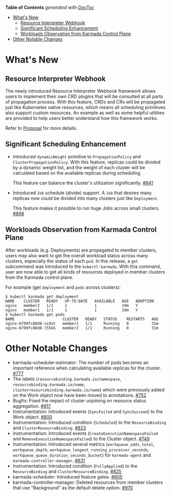 <!-- START doctoc generated TOC please keep comment here to allow auto update -->
<!-- DON'T EDIT THIS SECTION, INSTEAD RE-RUN doctoc TO UPDATE -->
**Table of Contents**  *generated with [DocToc](https://github.com/thlorenz/doctoc)*

- [What's New](#whats-new)
  - [Resource Interpreter Webhook](#resource-interpreter-webhook)
  - [Significant Scheduling Enhancement](#significant-scheduling-enhancement)
  - [Workloads Observation from Karmada Control Plane](#workloads-observation-from-karmada-control-plane)
- [Other Notable Changes](#other-notable-changes)

<!-- END doctoc generated TOC please keep comment here to allow auto update -->

# What's New
## Resource Interpreter Webhook
The newly introduced Resource Interpreter Webhook framework allows users to implement their own CRD plugins that will be
consulted at all parts of propagation process. With this feature, CRDs and CRs will be propagated just like Kubernetes 
native resources, which means all scheduling primitives also support custom resources. An example as well as some helpful 
utilities are provided to help users better understand how this framework works.

Refer to [Proposal](../proposals/resource-interpreter-webhook/README.md) for more details.


## Significant Scheduling Enhancement
- Introduced `dynamicWeight` primitive to `PropagationPolicy` and `ClusterPropagationPolicy`. With this feature, replicas 
could be divided by a dynamic weight list, and the weight of each cluster will be calculated based on the available 
replicas during scheduling.

  This feature can balance the cluster's utilization significantly. [#841](https://github.com/karmada-io/karmada/pull/841)

- Introduced `Job` schedule (divide) support. A `Job` that desires many replicas now could be divided into many clusters 
  just like `Deployment`.

  This feature makes it possible to run huge Jobs across small clusters. [#898](https://github.com/karmada-io/karmada/pull/898)


## Workloads Observation from Karmada Control Plane
After workloads (e.g. Deployments) are propagated to member clusters, users may also want to get the overall workload 
status across many clusters, especially the status of each `pod`. In this release, a `get` subcommand was introduced to 
the `kubectl-karmada`. With this command, user are now able to get all kinds of resources deployed in member clusters from 
the Karmada control plane.

For example (get `deployment` and `pods` across clusters):

```shell
$ kubectl karmada get deployment
NAME    CLUSTER   READY   UP-TO-DATE   AVAILABLE   AGE   ADOPTION
nginx   member2   1/1     1            1           19m   Y
nginx   member1   1/1     1            1           19m   Y
$ kubectl karmada get pods
NAME                     CLUSTER   READY   STATUS    RESTARTS   AGE
nginx-6799fc88d8-vzdvt   member1   1/1     Running   0          31m
nginx-6799fc88d8-l55kk   member2   1/1     Running   0          31m
```


# Other Notable Changes
- karmada-scheduler-estimator: The number of pods becomes an important reference when calculating available replicas for 
  the cluster. [#777](https://github.com/karmada-io/karmada/pull/777)
- The labels (`resourcebinding.karmada.io/namespace`, `resourcebinding.karmada.io/name`, `clusterresourcebinding.karmada.io/name`) 
  which were previously added on the Work object now have been moved to annotations. 
  [#752](https://github.com/karmada-io/karmada/pull/752)
- Bugfix: Fixed the impact of cluster unjoining on resource status aggregation. [#817](https://github.com/karmada-io/karmada/pull/817)
- Instrumentation: Introduced events (`SyncFailed` and `SyncSucceed`) to the Work object. [#800](https://github.com/karmada-io/karmada/pull/800)
- Instrumentation: Introduced condition (`Scheduled`) to the `ResourceBinding` and `ClusterResourceBinding`. 
  [#823](https://github.com/karmada-io/karmada/pull/823)
- Instrumentation: Introduced events (`CreateExecutionNamespaceFailed` and `RemoveExecutionNamespaceFailed`) 
  to the Cluster object. [#749](https://github.com/karmada-io/karmada/pull/749)
- Instrumentation: Introduced several metrics (`workqueue_adds_total`, `workqueue_depth`, `workqueue_longest_running_processor_seconds`, 
  `workqueue_queue_duration_seconds_bucket`) for `karmada-agent` and `karmada-controller-manager`. [#831](https://github.com/karmada-io/karmada/pull/831)
- Instrumentation: Introduced condition (`FullyApplied`) to the `ResourceBinding` and `ClusterResourceBinding`. [#825](https://github.com/karmada-io/karmada/pull/825)
- karmada-scheduler: Introduced feature gates. [#805](https://github.com/karmada-io/karmada/pull/805)
- karmada-controller-manager: Deleted resources from member clusters that use "Background" as the default 
  delete option. [#970](https://github.com/karmada-io/karmada/pull/970)
  